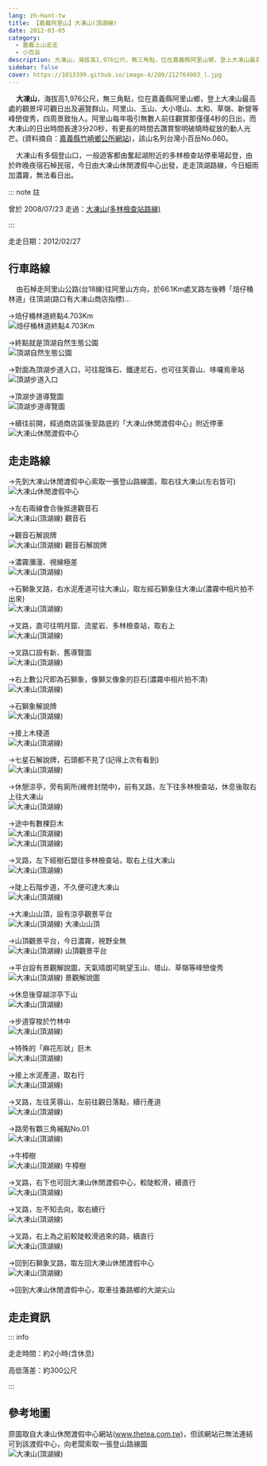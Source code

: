 ```yaml
---
lang: zh-Hant-tw
title: 【嘉義阿里山】大凍山(頂湖線)
date: 2012-03-05
category: 
  - 嘉義上山走走
  - 小百岳
description: 大凍山，海拔高1,976公尺，無三角點，位在嘉義縣阿里山鄉，登上大凍山最高處的觀景坪可觀日出及遍覽群山，阿里山、玉山、大小塔山、太和、草嶺、新營等峰巒俊秀，四周景致怡人。阿里山每年吸引無數人前往觀賞那僅僅4秒的日出，而大凍山的日出時間長達3分20秒，有更長的時間去讚賞黎明破曉時綻放的動人光芒。
sidebar: false
cover: https://1013399.github.io/image-4/209/212764903_l.jpg
---
```


    **大凍山**，海拔高1,976公尺，無三角點，位在嘉義縣阿里山鄉，登上大凍山最高處的觀景坪可觀日出及遍覽群山，阿里山、玉山、大小塔山、太和、草嶺、新營等峰巒俊秀，四周景致怡人。阿里山每年吸引無數人前往觀賞那僅僅4秒的日出，而大凍山的日出時間長達3分20秒，有更長的時間去讚賞黎明破曉時綻放的動人光芒。(資料摘自：[嘉義縣竹崎鄉公所網站](http://www.chuchi.gov.tw/03tour/01view.asp?id=3186))，該山名列台灣小百岳No.060。  

<!-- more -->

    大凍山有多個登山口，一般遊客都由奮起湖附近的多林檢查站停車場起登，由於昨晚夜宿石棹民宿，今日由大凍山休閒渡假中心出發，走走頂湖路線，今日細雨加濃霧，無法看日出。

<!-- TODO: 更改連結 -->

::: note 註

曾於 2008/07/23 走過：[大凍山(多林檢查站路線)](http://blog.xuite.net/shiun101/1013399/24025592)

:::

走走日期：2012/02/27

## 行車路線
    由石棹走阿里山公路(台18線)往阿里山方向，於66.1Km處叉路左後轉「焙仔桶林道」往頂湖(路口有大凍山商店指標)...  

→焙仔桶林道終點4.703Km  
![焙仔桶林道終點4.703Km](https://1013399.github.io/image-4/209/212764815_l.jpg)

→終點就是頂湖自然生態公園  
![頂湖自然生態公園](https://1013399.github.io/image-4/209/212764822_l.jpg)

→對面為頂湖步道入口，可往龍珠石、鐵達尼石，也可往芙蓉山、哆囉焉車站  
![頂湖步道入口](https://1013399.github.io/image-4/209/212764829_l.jpg)

→頂湖步道導覽圖  
![頂湖步道導覽圖](https://1013399.github.io/image-4/209/212764831_l.jpg)

→續往前開，經過商店區後至路底的「大凍山休閒渡假中心」附近停車  
![大凍山休閒渡假中心](https://1013399.github.io/image-4/209/212764841_l.jpg)

## 走走路線
→先到大凍山休閒渡假中心索取一張登山路線圖，取右往大凍山(左右皆可)  
![大凍山休閒渡假中心](https://1013399.github.io/image-4/209/212764844_l.jpg)

→左右兩線會合後抵達觀音石  
![大凍山(頂湖線) 觀音石](https://1013399.github.io/image-4/209/212764851_l.jpg)

→觀音石解說牌  
![大凍山(頂湖線) 觀音石解說牌](https://1013399.github.io/image-4/209/212764847_l.jpg)

→濃霧瀰漫、視線極差  
![大凍山(頂湖線)](https://1013399.github.io/image-4/209/212764855_l.jpg)

→石獅象叉路，右水泥產道可往大凍山，取左經石獅象往大凍山(濃霧中相片拍不出來)  
![大凍山(頂湖線)](https://1013399.github.io/image-4/209/212764860_l.jpg)

→叉路，直可往明月窟、流星岩、多林檢查站，取右上  
![大凍山(頂湖線)](https://1013399.github.io/image-4/209/212764865_l.jpg)

→叉路口設有新、舊導覽圖  
![大凍山(頂湖線)](https://1013399.github.io/image-4/209/212764869_l.jpg)

→右上數公尺即為石獅象，像獅又像象的巨石(濃霧中相片拍不清)  
![大凍山(頂湖線)](https://1013399.github.io/image-4/209/212764871_l.jpg)

→石獅象解說牌  
![大凍山(頂湖線)](https://1013399.github.io/image-4/209/212764873_l.jpg)

→接上木棧道  
![大凍山(頂湖線)](https://1013399.github.io/image-4/209/212764878_l.jpg)

→七星石解說牌，石頭都不見了(記得上次有看到)  
![大凍山(頂湖線)](https://1013399.github.io/image-4/209/212764882_l.jpg)

→休憩涼亭，旁有廁所(維修封閉中)，前有叉路，左下往多林檢查站，休息後取右上往大凍山  
![大凍山(頂湖線)](https://1013399.github.io/image-4/209/212764884_l.jpg)

→途中有數棵巨木  
![大凍山(頂湖線)](https://1013399.github.io/image-4/209/212764888_l.jpg)  
![大凍山(頂湖線)](https://1013399.github.io/image-4/209/212764893_l.jpg)

→叉路，左下經樹石盟往多林檢查站，取右上往大凍山  
![大凍山(頂湖線)](https://1013399.github.io/image-4/209/212764896_l.jpg)

→陡上石階步道，不久便可達大凍山  
![大凍山(頂湖線)](https://1013399.github.io/image-4/209/212764899_l.jpg)

→大凍山山頂，設有涼亭觀景平台  
![大凍山(頂湖線) 大凍山山頂](https://1013399.github.io/image-4/209/212764903_l.jpg)

→山頂觀景平台，今日濃霧，視野全無  
![大凍山(頂湖線) 山頂觀景平台](https://1013399.github.io/image-4/209/212764905_l.jpg)

→平台設有景觀解說圖，天氣晴朗可眺望玉山、塔山、草嶺等峰巒俊秀  
![大凍山(頂湖線) 景觀解說圖](https://1013399.github.io/image-4/209/212764911_l.jpg)

→休息後穿越涼亭下山  
![大凍山(頂湖線)](https://1013399.github.io/image-4/209/212764916_l.jpg)

→步道穿梭於竹林中  
![大凍山(頂湖線)](https://1013399.github.io/image-4/209/212764919_l.jpg)

→特殊的「麻花形狀」巨木  
![大凍山(頂湖線)](https://1013399.github.io/image-4/209/212764927_l.jpg)

→接上水泥產道，取右行  
![大凍山(頂湖線)](https://1013399.github.io/image-4/209/212764932_l.jpg)

→叉路，左往芙蓉山，左前往觀日落點，續行產道  
![大凍山(頂湖線)](https://1013399.github.io/image-4/209/212764938_l.jpg)

→路旁有顆三角補點No.01  
![大凍山(頂湖線)](https://1013399.github.io/image-4/209/212764942_l.jpg)

→牛樟樹  
![大凍山(頂湖線) 牛樟樹](https://1013399.github.io/image-4/209/212764946_l.jpg)

→叉路，右下也可回大凍山休閒渡假中心，較陡較滑，續直行  
![大凍山(頂湖線)](https://1013399.github.io/image-4/209/212764949_l.jpg)

→叉路，左不知去向，取右續行  
![大凍山(頂湖線)](https://1013399.github.io/image-4/209/212764960_l.jpg)

→叉路，右上為之前較陡較滑過來的路，續直行  
![大凍山(頂湖線)](https://1013399.github.io/image-4/209/212764970_l.jpg)

→回到石獅象叉路，取左回大凍山休閒渡假中心  
![大凍山(頂湖線)](https://1013399.github.io/image-4/209/212764812_l.jpg)

→回到大凍山休閒渡假中心，取車往番路鄉的大湖尖山

## 走走資訊

::: info

走走時間：約2小時(含休息)

高低落差：約300公尺

:::

## 參考地圖
原圖取自大凍山休閒渡假中心網站(www.thetea.com.tw)，但該網站已無法連結  
可到該渡假中心，向老闆索取一張登山路線圖  
![大凍山(頂湖線)](https://1013399.github.io/image-4/209/212765019_l.jpg)